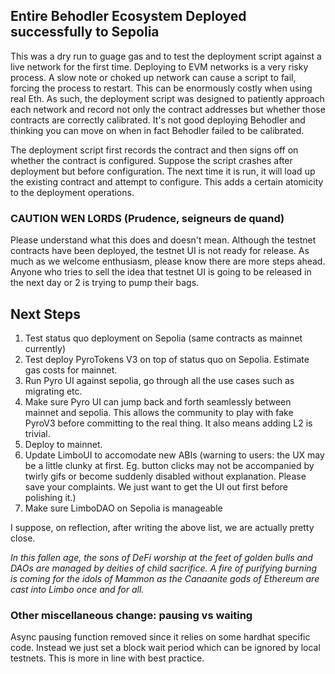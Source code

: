 ## Entire Behodler Ecosystem Deployed successfully to Sepolia
This was a dry run to guage gas and to test the deployment script against a live network for the first time.
Deploying to EVM networks is a very risky process. A slow note or choked up network can cause a script to fail, forcing the process to restart. This can be enormously costly when using real Eth. As such, the deployment script was designed to patiently approach each network and record not only the contract addresses but whether those contracts are correctly calibrated. It's not good deploying Behodler and thinking you can move on when in fact Behodler failed to be calibrated. 

The deployment script first records the contract and then signs off on whether the contract is configured. Suppose the script crashes after deployment but before configuration. The next time it is run, it will load up the existing contract and attempt to configure. This adds a certain atomicity to the deployment operations.

### CAUTION WEN LORDS (Prudence, seigneurs de quand)
Please understand what this does and doesn't mean. Although the testnet contracts have been deployed, the testnet UI is not ready for release. As much as we welcome enthusiasm, please know there are more steps ahead. Anyone who tries to sell the idea that testnet UI is going to be released in the next day or 2 is trying to pump their bags.

## Next Steps
1. Test status quo deployment on Sepolia (same contracts as mainnet currently)
2. Test deploy PyroTokens V3 on top of status quo on Sepolia. Estimate gas costs for mainnet.
3. Run Pyro UI against sepolia, go through all the use cases such as migrating etc.
4. Make sure Pyro UI can jump back and forth seamlessly between mainnet and sepolia. This allows the community to play with fake PyroV3 before committing to the real thing. It also means adding L2 is trivial.
5. Deploy to mainnet.
6. Update LimboUI to accomodate new ABIs (warning to users: the UX may be a little clunky at first. Eg. button clicks may not be accompanied by twirly gifs or become suddenly disabled without explanation. Please save your complaints. We just want to get the UI out first before polishing it.)
7. Make sure LimboDAO on Sepolia is manageable

I suppose, on reflection, after writing the above list, we are actually pretty close. 

*In this fallen age, the sons of DeFi worship at the feet of golden bulls and DAOs are managed by deities of child sacrifice. A fire of purifying burning is coming for the idols of Mammon as the Canaanite gods of Ethereum are cast into Limbo once and for all.*


### Other miscellaneous change: pausing vs waiting
Async pausing function removed since it relies on some hardhat specific code. Instead we just set a block wait period which can be ignored by local testnets. This is more in line with best practice.